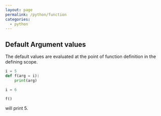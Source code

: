 ```yaml
---
layout: page
permalink: /python/function
categories:
  - python
---
```


## Default Argument values

The default values are evaluated at the point of function definition in the defining scope. 
```python
i = 5
def f(arg = i):
	print(arg)

i = 6

f()
```
will print 5.